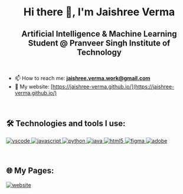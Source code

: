 <h1 align="center">Hi there 👋, I'm Jaishree Verma </h1>
<h2 align="center">Artificial Intelligence & Machine Learning Student @ Pranveer Singh Institute of Technology </h2>
<br/>

- 📫 How to reach me: **jaishree.verma.work@gmail.com**
- 📙 My website: [https://jaishree-verma.github.io/](https://jaishree-verma.github.io/)</h3>

<br/>

## 🛠 Technologies and tools I use:

<p align="left">
  <a href="https://code.visualstudio.com/" target="_blank"> 
    <img src="https://img.shields.io/badge/-VSCode-007ACC?style=for-the-badge&logo=visual-studio-code&logoColor=white" alt="vscode"/>
  </a>
  <a href="https://www.javascript.com/" target="_blank"> 
    <img src="https://img.shields.io/badge/-JavaScript-1E90FF?style=for-the-badge&logo=javascript&logoColor=white" alt="javascript"/>
  </a>
  <a href="https://www.python.org/" target="_blank"> 
    <img src="https://img.shields.io/badge/-Python-4169E1?style=for-the-badge&logo=python&logoColor=white" alt="python"/>
  </a>
  <a href="https://www.javaprogramming.com/" target="_blank"> 
    <img src="https://img.shields.io/badge/-C-0000CD?style=for-the-badge&logo=c&logoColor=white" alt="java"/>
  </a>
  <a href="https://www.w3.org/html/" target="_blank"> 
    <img src="https://img.shields.io/badge/-HTML-4682B4?style=for-the-badge&logo=html5&logoColor=white" alt="html5"/>
  </a>
  <a href="https://www.figma.com/" target="_blank"> 
    <img src="https://img.shields.io/badge/-Java-0000FF?style=for-the-badge&logo=java&logoColor=white" alt="figma"/>
  </a>
  <a href="https://www.adobe.com/" target="_blank"> 
    <img src="https://img.shields.io/badge/-Adobe%20Suite-4169E1?style=for-the-badge&logo=adobe&logoColor=white" alt="adobe"/>
  </a>
</p>

<br/>

## 🌐 My Pages:

<p align="left">
  <a href="https://jaii.org" target="_blank">
    <img src="https://img.shields.io/badge/-Website-4682B4?style=for-the-badge&logo=google-chrome&logoColor=white" alt="website"/>
  </a>
  
</p>

<br/>

